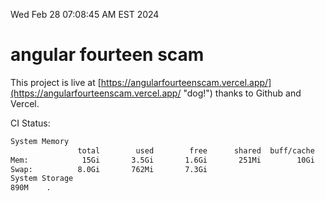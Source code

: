 Wed Feb 28 07:08:45 AM EST 2024

# angular fourteen scam


This project is live at [https://angularfourteenscam.vercel.app/](https://angularfourteenscam.vercel.app/ "dog!") thanks to Github and Vercel.

CI Status: 

```bash
System Memory
               total        used        free      shared  buff/cache   available
Mem:            15Gi       3.5Gi       1.6Gi       251Mi        10Gi        11Gi
Swap:          8.0Gi       762Mi       7.3Gi
System Storage
890M	.
```
```bash
